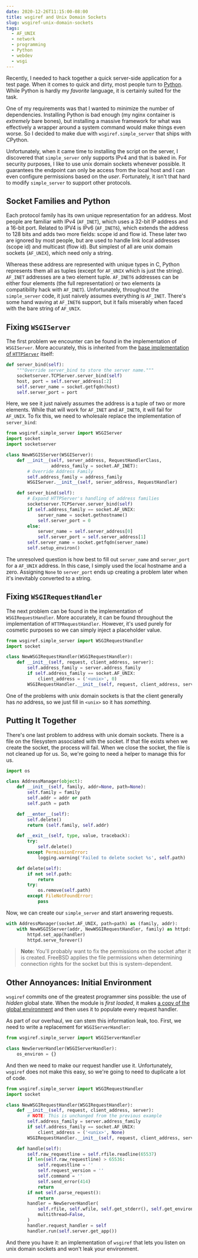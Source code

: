 ```yaml
---
date: 2020-12-26T11:15:00-08:00
title: wsgiref and Unix Domain Sockets
slug: wsgiref-unix-domain-sockets
tags:
  - AF_UNIX
  - network
  - programming
  - Python
  - webdev
  - wsgi
---
```


Recently, I needed to hack together a quick server-side application for a test page.
When it comes to quick and dirty, most people turn to [Python](https://www.python.org/).
While Python is hardly my *favorite* language, it is certainly suited for the task.

One of my requirements was that I wanted to minimize the number of dependencies.
Installing Python is bad enough (my nginx container is *extremely* bare bones), but installing a massive framework for what was effectively a wrapper around a system command would make things even worse.
So I decided to make due with `wsgiref.simple_server` that ships with CPython.

Unfortunately, when it came time to installing the script on the server, I discovered that `simple_server` only supports IPv4 and that is baked in.
For security purposes, I like to use unix domain sockets whenever possible.
It guarantees the endpoint can only be access from the local host and I can even configure permissions based on the *user*.
Fortunately, it isn't that hard to modify `simple_server` to support other protocols.

## Socket Families and Python

Each protocol family has its own unique representation for an address.
Most people are familiar with IPv4 (`AF_INET`), which uses a 32-bit IP address and a 16-bit port.
Related to IPV4 is IPv6 (`AF_INET6`), which extends the address to 128 bits and adds two more fields: scope id and flow id.
These later two are ignored by most people, but are used to handle link local addresses (scope id) and multicast (flow id).
But simplest of all are unix domain sockets (`AF_UNIX`), which need only a string.

Whereas these address are represented with unique types in C, Python represents them all as tuples (except for `AF_UNIX` which is just the string).
`AF_INET` addresses are a two element tuple.
`AF_INET6` addresses can be either four elements (the full representation) or two elements (a compatibility hack with `AF_INET`).
Unfortunately, throughout the `simple_server` code, it just naively assumes everything is `AF_INET`.
There's some hand waving at `AF_INET6` support, but it fails miserably when faced with the bare string of `AF_UNIX`.

## Fixing `WSGIServer`

The first problem we encounter can be found in the implementation of `WSGIServer`.
More accurately, this is inherited from the [base implementation of `HTTPServer`](https://github.com/python/cpython/blob/v3.9.1/Lib/http/server.py#L136) itself:

```python
def server_bind(self):
    """Override server_bind to store the server name."""
    socketserver.TCPServer.server_bind(self)
    host, port = self.server_address[:2]
    self.server_name = socket.getfqdn(host)
    self.server_port = port
```

Here, we see it just naively assumes the address is a tuple of two or more elements.
While that will work for `AF_INET` and `AF_INET6`, it will fail for `AF_UNIX`.
To fix this, we need to wholesale replace the implementation of `server_bind`:

```python
from wsgiref.simple_server import WSGIServer
import socket
import socketserver

class NewWSGISServer(WSGIServer):
    def __init__(self, server_address, RequestHandlerClass,
                 address_family = socket.AF_INET):
        # Override Address Family
        self.address_family = address_family
        WSGIServer.__init__(self, server_address, RequestHandler)

    def server_bind(self):
        # Expand HTTPServer's handling of address families
        socketserver.TCPServer.server_bind(self)
        if self.address_family == socket.AF_UNIX:
            server_name = socket.gethostname()
            self.server_port = 0
        else:
            server_name = self.server_address[0]
            self.server_port = self.server_address[1]
        self.server_name = socket.getfqdn(server_name)
        self.setup_environ()
```

The unresolved question is how best to fill out `server_name` and `server_port` for a `AF_UNIX` address.
In this case, I simply used the local hostname and a zero.
Assigning `None` to `server_port` ends up creating a problem later when it's inevitably converted to a string.

## Fixing `WSGIRequestHandler`

The next problem can be found in the implementation of `WSGIRequestHandler`.
More accurately, it can be found throughout the implementation of `HTTPRequestHandler`.
However, it's used purely for cosmetic purposes so we can simply inject a placeholder value.

```python
from wsgiref.simple_server import WSGIRequestHandler
import socket

class NewWSGIRequestHandler(WSGIRequestHandler):
    def __init__(self, request, client_address, server):
        self.address_family = server.address_family
        if self.address_family == socket.AF_UNIX:
            client_address = ('<unix>', 0)
        WSGIRequestHandler.__init__(self, request, client_address, server)
```

One of the problems with unix domain sockets is that the client generally has *no* address, so we just fill in `<unix>` so it has *something*.

## Putting It Together

There's one last problem to address with unix domain sockets.
There is a file on the filesystem associated with the socket.
If that file exists when we create the socket, the process will fail.
When we close the socket, the file is not cleaned up for us.
So, we're going to need a helper to manage this for us.

```python
import os

class AddressManager(object):
    def __init__(self, family, addr=None, path=None):
        self.family = family
        self.addr = addr or path
        self.path = path

    def __enter__(self):
        self.delete()
        return (self.family, self.addr)

    def __exit__(self, type, value, traceback):
        try:
            self.delete()
        except PermissionError:
            logging.warning('Failed to delete socket %s', self.path)

    def delete(self):
        if not self.path:
            return
        try:
            os.remove(self.path)
        except FileNotFoundError:
            pass
```

Now, we can create our `simple_server` and start answering requests.

```python
with AddressManager(socket.AF_UNIX, path=path) as (family, addr):
    with NewWSGISServer(addr, NewWSGIRequestHandler, family) as httpd:
        httpd.set_app(handler)
        httpd.serve_forever()
```

> **Note:** You'll probably want to fix the permissions on the socket after it is created.
> FreeBSD applies the file permissions when determining connection rights for the socket but this is system-dependent.

## Other Annoyances: Initial Environment

`wsgiref` commits one of the greatest programmer sins possible: the use of *hidden* global state.
When the module is *first loaded*, it makes [a copy of the global environment](https://github.com/python/cpython/blob/v3.9.1/Lib/wsgiref/handlers.py#L110) and then uses it to populate every request handler.

As part of our overhaul, we can stem this information leak, too.
First, we need to write a replacement for `WSGIServerHandler`:

```python
from wsgiref.simple_server import WSGIServerHandler

class NewServerHandler(WSGIServerHandler):
    os_environ = {}
```

And then we need to make our request handler use it.
Unfortunately, `wsgiref` does not make this easy, so we're going to need to duplicate a lot of code.

```python
from wsgiref.simple_server import WSGIRequestHandler
import socket

class NewWSGIRequestHandler(WSGIRequestHandler):
    def __init__(self, request, client_address, server):
        # NOTE: This is unchanged from the previous example
        self.address_family = server.address_family
        if self.address_family == socket.AF_UNIX:
            client_address = ('<unix>', None)
        WSGIRequestHandler.__init__(self, request, client_address, server)

    def handle(self):
        self.raw_requestline = self.rfile.readline(65537)
        if len(self.raw_requestline) > 65536:
            self.requestline = ''
            self.request_version = ''
            self.command = ''
            self.send_error(414)
            return
        if not self.parse_request():
            return
        handler = NewServerHandler(
            self.rfile, self.wfile, self.get_stderr(), self.get_environ(),
            multithread=False,
        )
        handler.request_handler = self
        handler.run(self.server.get_app())
```

And there you have it: an implementation of `wsgiref` that lets you listen on unix domain sockets and won't leak your environment.
